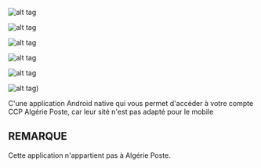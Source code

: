 
![alt tag](http://image.noelshack.com/fichiers/2015/28/1436193125-g2991.png)

![alt tag](http://image.noelshack.com/fichiers/2015/28/1436193097-device-2014-10-26-232659.png)

![alt tag](http://image.noelshack.com/fichiers/2015/28/1436193115-device-2014-10-27-054823.png)

![alt tag](http://image.noelshack.com/fichiers/2015/28/1436193164-device-2014-10-27-054835.png)

![alt tag](http://image.noelshack.com/fichiers/2015/28/1436193204-device-2014-10-27-055051.png)

![alt tag](http://image.noelshack.com/fichiers/2015/28/1436193046-device-2014-10-26-232532.png))


C'une application Android native qui vous permet d'accéder à votre compte CCP Algérie Poste, car leur sité n'est pas adapté pour le mobile

<h2>REMARQUE</h2>

Cette application n'appartient pas à Algérie Poste.
